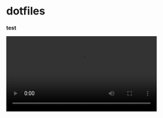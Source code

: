 # dotfiles

<b>test</b>


<video width="400" controls>
  <source src="mov_bbb.mp4" onerror="console.log(1)" type="video/mp4">
  <source src="mov_bbb.ogg" type="video/ogg">
  Your browser does not support HTML5 video.
</video>
